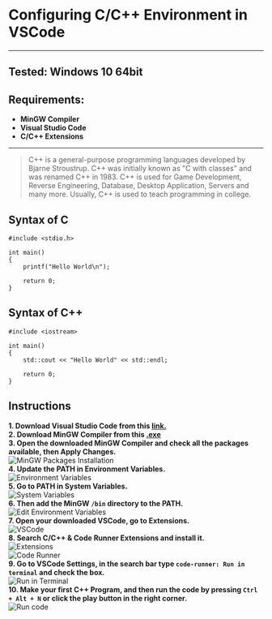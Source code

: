 # Configuring C/C++ Environment in VSCode
---

## Tested: Windows 10 64bit

## Requirements:
- **MinGW Compiler**
- **Visual Studio Code** 
- **C/C++ Extensions**

---

> C++ is a general-purpose programming languages developed by Bjarne Stroustrup. C++ was initially known as "C with classes" and was renamed C++ in 1983. C++ is used for Game Development, Reverse Engineering, Database, Desktop Application, Servers and many more. Usually, C++ is used to teach programming in college.

## Syntax of C

```
#include <stdio.h>

int main()
{
    printf("Hello World\n");
    
    return 0;
}
```

## Syntax of C++

```
#include <iostream>

int main()
{
    std::cout << "Hello World" << std::endl;

    return 0;
}
```

## Instructions

**1. Download Visual Studio Code from this [link.](https://code.visualstudio.com/Download)** </br>
**2. Download MinGW Compiler from this <!--[link.](https://sourceforge.net/projects/mingw-w64/) or by this--> [.exe](./mingw-get-setup.exe)** </br>
**3. Open the downloaded MinGW Compiler and check all the packages available, then Apply Changes.** </br>
![MinGW Packages Installation](./MinGW_Packages.png) </br>
**4. Update the PATH in Environment Variables.** </br>
![Environment Variables](./Environment_Variables.png) </br>
**5. Go to PATH in System Variables.** </br>
![System Variables](./System_Variables.png) </br>
**6. Then add the MinGW `/bin` directory to the PATH.** </br>
![Edit Environment Variables](./Edit_Environment_Variables.png) </br>
**7. Open your downloaded VSCode, go to Extensions.** </br>
![VSCode](./VSCode.png) </br>
**8. Search C/C++ & Code Runner Extensions and install it.** </br>
![Extensions](./Extensions.png) </br>
![Code Runner](./Code_Runner.png) </br>
**9. Go to VSCode Settings, in the search bar type `code-runner: Run in terminal` and check the box.** </br>
![Run in Terminal](./Run_in_Terminal.png) </br>
**10. Make your first C++ Program, and then run the code by pressing `Ctrl + Alt + N` or click the play button in the right corner.** </br>
![Run code](./Run_Code.png) </br>
